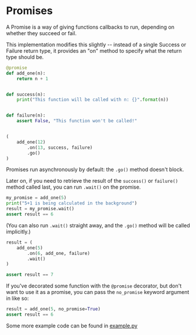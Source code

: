 Promises
=========

A Promise is a way of giving functions callbacks to run, depending on whether
they succeed or fail.

This implementation modifies this slightly -- instead of a single Success or
Failure return type, it provides an "on" method to specify what the return
type should be.

```python
@promise
def add_one(n):
    return n + 1


def success(n):
    print("This function will be called with n: {}".format(n))


def failure(n):
    assert False, "This function won't be called!"


(
    add_one(12)
        .on(13, success, failure)
        .go()
)
```

Promises run asynchronously by default: the `.go()` method doesn't block.

Later on, if you need to retrieve the result of the `success()` or `failure()` method called last, you can run `.wait()` on the promise.

```python
my_promise = add_one(5)
print("5+1 is being calculated in the background")
result = my_promise.wait()
assert result == 6
```

(You can also run `.wait()` straight away, and the `.go()` method will be called implicitly.)

```python
result = (
    add_one(5)
        .on(6, add_one, failure)
        .wait()
)

assert result == 7
```

If you've decorated some function with the `@promise` decorator, but don't want to use it as a promise, you can pass the `no_promise` keyword argument in like so:

```python
result = add_one(5, no_promise=True)
assert result == 6
```

Some more example code can be found in [example.py](https://github.com/bedekelly/promises/blob/master/example.py)
